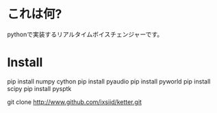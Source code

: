 # これは何?
pythonで実装するリアルタイムボイスチェンジャーです。


# Install
pip install numpy cython
pip install pyaudio
pip install pyworld
pip install scipy
pip install pysptk

git clone http://www.github.com/ixsiid/ketter.git
